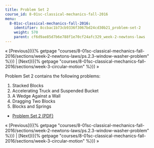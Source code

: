 ```yaml
---
title: Problem Set 2
course_id: 8-01sc-classical-mechanics-fall-2016
menu:
  8-01sc-classical-mechanics-fall-2016:
    identifier: 8ccbac1b73cb9336f3067bd24cd30b21_problem-set-2
    weight: 570
    parent: cf6d9ae85d7b6e788f1e70cf24afc329_week-2-newtons-laws
---
```

« [Previous]({{% getpage "courses/8-01sc-classical-mechanics-fall-2016/sections/week-2-newtons-laws/ps.2.3-window-washer-problem" %}}) | [Next]({{% getpage "courses/8-01sc-classical-mechanics-fall-2016/sections/week-3-circular-motion" %}}) »

Problem Set 2 contains the following problems:

1.  Stacked Blocks
2.  Accelerating Truck and Suspended Bucket
3.  A Wedge Against a Wall
4.  Dragging Two Blocks
5.  Blocks and Springs

*   [Problem Set 2 (PDF)](https://open-learning-course-data-ci.s3.amazonaws.com/8-01sc-classical-mechanics-fall-2016/1ebafbf9c9cca8e1ab191ad5ad9026e0_MIT8_01F16_pset2.pdf)

« [Previous]({{% getpage "courses/8-01sc-classical-mechanics-fall-2016/sections/week-2-newtons-laws/ps.2.3-window-washer-problem" %}}) | [Next]({{% getpage "courses/8-01sc-classical-mechanics-fall-2016/sections/week-3-circular-motion" %}}) »